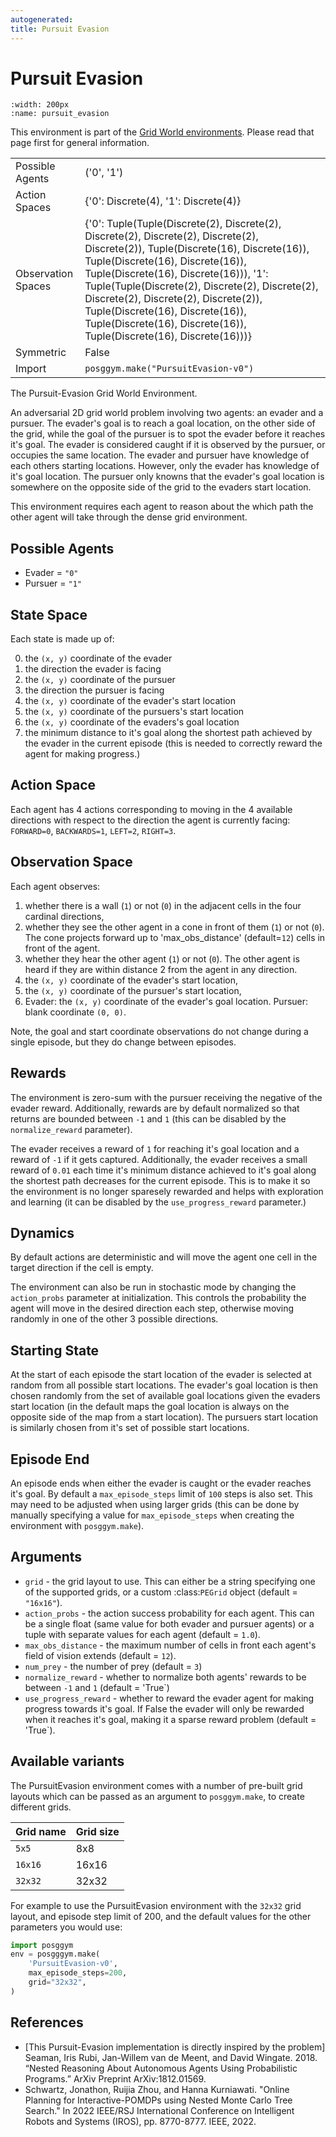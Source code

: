 ```yaml
---
autogenerated:
title: Pursuit Evasion
---
```


# Pursuit Evasion

```{figure} ../../_static/videos/grid_world/pursuit_evasion.gif
:width: 200px
:name: pursuit_evasion
```

This environment is part of the <a href='..'>Grid World environments</a>. Please read that page first for general information.

|   |   |
|---|---|
| Possible Agents | ('0', '1') |
| Action Spaces | {'0': Discrete(4), '1': Discrete(4)} |
| Observation Spaces | {'0': Tuple(Tuple(Discrete(2), Discrete(2), Discrete(2), Discrete(2), Discrete(2), Discrete(2)), Tuple(Discrete(16), Discrete(16)), Tuple(Discrete(16), Discrete(16)), Tuple(Discrete(16), Discrete(16))), '1': Tuple(Tuple(Discrete(2), Discrete(2), Discrete(2), Discrete(2), Discrete(2), Discrete(2)), Tuple(Discrete(16), Discrete(16)), Tuple(Discrete(16), Discrete(16)), Tuple(Discrete(16), Discrete(16)))} |
| Symmetric | False |
| Import | `posggym.make("PursuitEvasion-v0")` |


The Pursuit-Evasion Grid World Environment.

An adversarial 2D grid world problem involving two agents: an evader and a pursuer.
The evader's goal is to reach a goal location, on the other side of the grid, while
the goal of the pursuer is to spot the evader before it reaches it's goal. The
evader is considered caught if it is observed by the pursuer, or occupies the same
location. The evader and pursuer have knowledge of each others starting locations.
However, only the evader has knowledge of it's goal location. The pursuer only
knowns that the evader's goal location is somewhere on the opposite side of the grid
to the evaders start location.

This environment requires each agent to reason about the which path the other agent
will take through the dense grid environment.

Possible Agents
---------------
- Evader = `"0"`
- Pursuer = `"1"`

State Space
-----------
Each state is made up of:

0. the `(x, y)` coordinate of the evader
1. the direction the evader is facing
2. the `(x, y)` coordinate of the pursuer
3. the direction the pursuer is facing
4. the `(x, y)` coordinate of the evader's start location
5. the `(x, y)` coordinate of the pursuers's start location
6. the `(x, y)` coordinate of the evaders's goal location
7. the minimum distance to it's goal along the shortest path achieved by the evader
   in the current episode (this is needed to correctly reward the agent for making
   progress.)

Action Space
------------
Each agent has 4 actions corresponding to moving in the 4 available directions with
respect to the direction the agent is currently facing: `FORWARD=0`, `BACKWARDS=1`,
`LEFT=2`, `RIGHT=3`.

Observation Space
-----------------
Each agent observes:

1. whether there is a wall (`1`) or not (`0`) in the adjacent cells in the four
   cardinal directions,
2. whether they see the other agent in a cone in front of them (`1`) or not (`0`).
   The cone projects forward up to 'max_obs_distance' (default=`12`) cells in front
   of the agent.
3. whether they hear the other agent (`1`) or not (`0`). The other agent is heard if
   they are within distance 2 from the agent in any direction.
4. the `(x, y)` coordinate of the evader's start location,
5. the `(x, y)` coordinate of the pursuer's start location,
6. Evader: the `(x, y)` coordinate of the evader's goal location.
   Pursuer: blank coordinate `(0, 0)`.

Note, the goal and start coordinate observations do not change during a single
episode, but they do change between episodes.

Rewards
-------
The environment is zero-sum with the pursuer receiving the negative of the evader
reward. Additionally, rewards are by default normalized so that returns are bounded
between `-1` and `1` (this can be disabled by the `normalize_reward` parameter).

The evader receives a reward of `1` for reaching it's goal location and a
reward of `-1` if it gets captured. Additionally, the evader receives a small
reward of `0.01` each time it's minimum distance achieved to it's goal along the
shortest path decreases for the current episode. This is to make it so the
environment is no longer sparesely rewarded and helps with exploration and learning
(it can be disabled by the `use_progress_reward` parameter.)

Dynamics
--------
By default actions are deterministic and will move the agent one cell in the target
direction if the cell is empty.

The environment can also be run in stochastic mode by changing the `action_probs`
parameter at initialization. This controls the probability the agent will move in
the desired direction each step, otherwise moving randomly in one of the other 3
possible directions.

Starting State
--------------
At the start of each episode the start location of the evader is selected at random
from all possible start locations. The evader's goal location is then chosen
randomly from the set of available goal locations given the evaders start location
(in the default maps the goal location is always on the opposite side of the map
from a start location). The pursuers start location is similarly chosen from it's
set of possible start locations.

Episode End
-----------
An episode ends when either the evader is caught or the evader reaches it's goal.
By default a `max_episode_steps` limit of `100` steps is also set. This may need to
be adjusted when using larger grids (this can be done by manually specifying a value
for `max_episode_steps` when creating the environment with `posggym.make`).

Arguments
---------

- `grid` - the grid layout to use. This can either be a string specifying one of
     the supported grids, or a custom :class:`PEGrid` object (default = `"16x16"`).
- `action_probs` - the action success probability for each agent. This can be a
    single float (same value for both evader and pursuer agents) or a tuple with
    separate values for each agent (default = `1.0`).
- `max_obs_distance` - the maximum number of cells in front each agent's field of
    vision extends (default = `12`).
- `num_prey` - the number of prey (default = `3`)
- `normalize_reward` - whether to normalize both agents' rewards to be between `-1`
    and `1` (default = 'True`)
- `use_progress_reward` - whether to reward the evader agent for making progress
    towards it's goal. If False the evader will only be rewarded when it reaches
    it's goal, making it a sparse reward problem (default = 'True`).

Available variants
------------------

The PursuitEvasion environment comes with a number of pre-built grid layouts which
can be passed as an argument to `posggym.make`, to create different grids.

| Grid name         | Grid size |
|-------------------|-----------|
| `5x5`             | 8x8       |
| `16x16`           | 16x16     |
| `32x32`           | 32x32     |

For example to use the PursuitEvasion environment with the `32x32` grid layout, and
episode step limit of 200, and the default values for the other parameters you would
use:

```python
import posggym
env = posgggym.make(
    'PursuitEvasion-v0',
    max_episode_steps=200,
    grid="32x32",
)
```

References
----------
- [This Pursuit-Evasion implementation is directly inspired by the problem] Seaman,
  Iris Rubi, Jan-Willem van de Meent, and David Wingate. 2018. “Nested Reasoning
  About Autonomous Agents Using Probabilistic Programs.”
  ArXiv Preprint ArXiv:1812.01569.
- Schwartz, Jonathon, Ruijia Zhou, and Hanna Kurniawati. "Online Planning for
  Interactive-POMDPs using Nested Monte Carlo Tree Search." In 2022 IEEE/RSJ
  International Conference on Intelligent Robots and Systems (IROS), pp. 8770-8777.
  IEEE, 2022.
